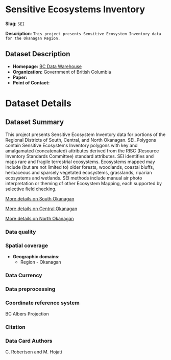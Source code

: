 # Sensitive Ecosystems Inventory

**Slug**: `SEI`

**Description**: `This project presents Sensitive Ecosystem Inventory data for the Okanagan Region.`

## Dataset Description

- **Homepage:** [BC Data Warehouse](https://catalogue.data.gov.bc.ca/dataset/sensitive-ecosystems-inventory-sei-detailed-polygons-with-short-attribute-table-spatial-view)
- **Organization:** Government of British Columbia
- **Paper:** 
- **Point of Contact:** 


# Dataset Details
## Dataset Summary
This project presents Sensitive Ecosystem Inventory data for portions of the Regional Districts of South, Central, and North Okanagan. SEI_Polygons contain Sensitive Ecosystems Inventory polygons with key and amalgamated (concatenated) attributes derived from the RISC (Resource Inventory Standards Committee) standard attributes. SEI identifies and maps rare and fragile terrestrial ecosystems. Ecosystems mapped may include (but are not limited to) older forests, woodlands, coastal bluffs, herbaceous and sparsely vegetated ecosystems, grasslands, riparian ecosystems and wetlands. SEI methods include manual air photo interpretation or theming of other Ecosystem Mapping, each supported by selective field checking.

[More details on South Okanagan](https://www2.gov.bc.ca/gov/content/environment/plants-animals-ecosystems/ecosystems/search-ecosystem-info/south-okanagan)

[More details on Central Okanagan](https://www2.gov.bc.ca/gov/content/environment/plants-animals-ecosystems/ecosystems/search-ecosystem-info/central-okanagan)

[More details on North Okanagan](#)

### Data quality

### Spatial coverage

- **Geographic domains:** 
  - Region - Okanagan



### Data Currency 

### Data preprocessing

### Coordinate reference system
BC Albers Projection

### Citation


### Data Card Authors
C. Robertson and M. Hojati


